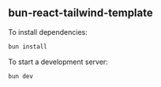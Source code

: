## bun-react-tailwind-template

To install dependencies:

```bash
bun install
```

To start a development server:

```bash
bun dev
```
